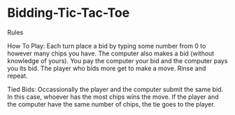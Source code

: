 # Bidding-Tic-Tac-Toe
Rules

How To Play: Each turn place a bid by typing some number from 0 to however many chips you have. The computer also makes a bid (without knowledge of yours). You pay the computer your bid and the computer pays you its bid. The player who bids more get to make a move. Rinse and repeat.

Tied Bids: Occassionally the player and the computer submit the same bid. In this case, whoever has the most chips wins the move. If the player and the computer have the same number of chips, the tie goes to the player.

